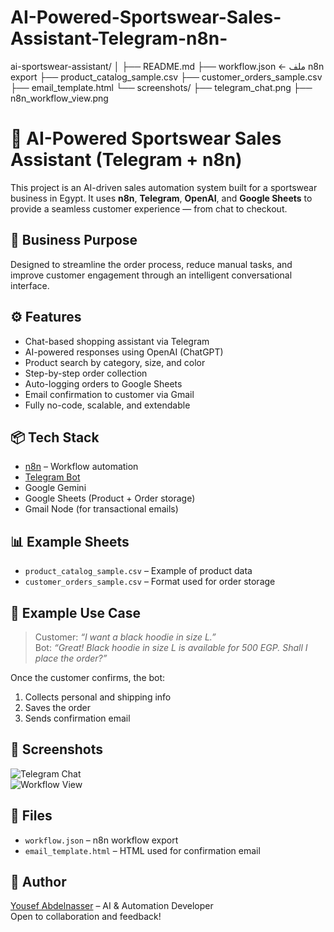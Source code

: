 # AI-Powered-Sportswear-Sales-Assistant-Telegram-n8n-
ai-sportswear-assistant/
│
├── README.md
├── workflow.json            ← ملف n8n export
├── product_catalog_sample.csv
├── customer_orders_sample.csv
├── email_template.html
└── screenshots/
    ├── telegram_chat.png
    ├── n8n_workflow_view.png

# 🤖 AI-Powered Sportswear Sales Assistant (Telegram + n8n)

This project is an AI-driven sales automation system built for a sportswear business in Egypt. It uses **n8n**, **Telegram**, **OpenAI**, and **Google Sheets** to provide a seamless customer experience — from chat to checkout.

## 💼 Business Purpose

Designed to streamline the order process, reduce manual tasks, and improve customer engagement through an intelligent conversational interface.

## ⚙️ Features

- Chat-based shopping assistant via Telegram
- AI-powered responses using OpenAI (ChatGPT)
- Product search by category, size, and color
- Step-by-step order collection
- Auto-logging orders to Google Sheets
- Email confirmation to customer via Gmail
- Fully no-code, scalable, and extendable

## 📦 Tech Stack

- [n8n](https://n8n.io) – Workflow automation
- [Telegram Bot](https://core.telegram.org/bots)
- Google Gemini
- Google Sheets (Product + Order storage)
- Gmail Node (for transactional emails)

## 📊 Example Sheets

- `product_catalog_sample.csv` – Example of product data
- `customer_orders_sample.csv` – Format used for order storage

## 💬 Example Use Case

> Customer: *“I want a black hoodie in size L.”*  
> Bot: *“Great! Black hoodie in size L is available for 500 EGP. Shall I place the order?”*

Once the customer confirms, the bot:
1. Collects personal and shipping info
2. Saves the order
3. Sends confirmation email

## 📸 Screenshots

![Telegram Chat](./screenshots/telegram_chat.png)  
![Workflow View](./screenshots/n8n_workflow_view.png)

## 📁 Files

- `workflow.json` – n8n workflow export
- `email_template.html` – HTML used for confirmation email

## 📌 Author

[Yousef Abdelnasser](https://www.linkedin.com/in/youssef-abdalnasser-33705b262/) – AI & Automation Developer  
Open to collaboration and feedback!
